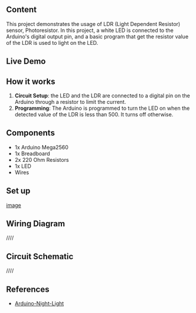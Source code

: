 ## Content 

This project demonstrates the usage of LDR (Light Dependent Resistor) sensor, Photoresistor. In this project, a white LED is connected to the Arduino's digital output pin, and a basic program that get the resistor value of the LDR is used to light on the LED.

## Live Demo


## How it works
1. **Circuit Setup**: the LED and the LDR are connected to a digital pin on the Arduino through a resistor to limit the current. 
2. **Programming**: The Arduino is programmed to turn the LED on when the detected value of the LDR is less than 500. It turns off otherwise.

## Components
- 1x Arduino Mega2560 
- 1x Breadboard
- 2x 220 Ohm Resistors
- 1x LED
- Wires

## Set up
[image](./assets/night-light.jpg)

## Wiring Diagram

////

## Circuit Schematic

////

## References
- [Arduino-Night-Light](https://www.instructables.com/Arduino-Night-Light)
